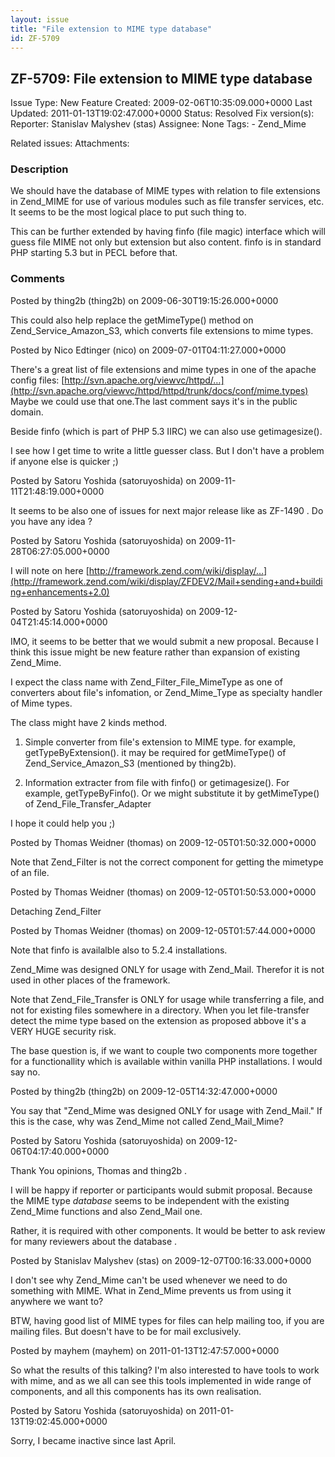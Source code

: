 ```yaml
---
layout: issue
title: "File extension to MIME type database"
id: ZF-5709
---
```


ZF-5709: File extension to MIME type database
---------------------------------------------

 Issue Type: New Feature Created: 2009-02-06T10:35:09.000+0000 Last Updated: 2011-01-13T19:02:47.000+0000 Status: Resolved Fix version(s): 
 Reporter:  Stanislav Malyshev (stas)  Assignee:  None  Tags: - Zend\_Mime
 
 Related issues: 
 Attachments: 
### Description

We should have the database of MIME types with relation to file extensions in Zend\_MIME for use of various modules such as file transfer services, etc. It seems to be the most logical place to put such thing to.

This can be further extended by having finfo (file magic) interface which will guess file MIME not only but extension but also content. finfo is in standard PHP starting 5.3 but in PECL before that.

 

 

### Comments

Posted by thing2b (thing2b) on 2009-06-30T19:15:26.000+0000

This could also help replace the getMimeType() method on Zend\_Service\_Amazon\_S3, which converts file extensions to mime types.

 

 

Posted by Nico Edtinger (nico) on 2009-07-01T04:11:27.000+0000

There's a great list of file extensions and mime types in one of the apache config files: [http://svn.apache.org/viewvc/httpd/…](http://svn.apache.org/viewvc/httpd/httpd/trunk/docs/conf/mime.types) Maybe we could use that one.The last comment says it's in the public domain.

Beside finfo (which is part of PHP 5.3 IIRC) we can also use getimagesize().

I see how I get time to write a little guesser class. But I don't have a problem if anyone else is quicker ;)

 

 

Posted by Satoru Yoshida (satoruyoshida) on 2009-11-11T21:48:19.000+0000

It seems to be also one of issues for next major release like as ZF-1490 . Do you have any idea ?

 

 

Posted by Satoru Yoshida (satoruyoshida) on 2009-11-28T06:27:05.000+0000

I will note on here [http://framework.zend.com/wiki/display/…](http://framework.zend.com/wiki/display/ZFDEV2/Mail+sending+and+building+enhancements+2.0)

 

 

Posted by Satoru Yoshida (satoruyoshida) on 2009-12-04T21:45:14.000+0000

IMO, it seems to be better that we would submit a new proposal. Because I think this issue might be new feature rather than expansion of existing Zend\_Mime.

I expect the class name with Zend\_Filter\_File\_MimeType as one of converters about file's infomation, or Zend\_Mime\_Type as specialty handler of Mime types.

The class might have 2 kinds method.

1) Simple converter from file's extension to MIME type. for example, getTypeByExtension(). it may be required for getMimeType() of Zend\_Service\_Amazon\_S3 (mentioned by thing2b).

2) Information extracter from file with finfo() or getimagesize(). For example, getTypeByFinfo(). Or we might substitute it by getMimeType() of Zend\_File\_Transfer\_Adapter

I hope it could help you ;)

 

 

Posted by Thomas Weidner (thomas) on 2009-12-05T01:50:32.000+0000

Note that Zend\_Filter is not the correct component for getting the mimetype of an file.

 

 

Posted by Thomas Weidner (thomas) on 2009-12-05T01:50:53.000+0000

Detaching Zend\_Filter

 

 

Posted by Thomas Weidner (thomas) on 2009-12-05T01:57:44.000+0000

Note that finfo is availalble also to 5.2.4 installations.

Zend\_Mime was designed ONLY for usage with Zend\_Mail. Therefor it is not used in other places of the framework.

Note that Zend\_File\_Transfer is ONLY for usage while transferring a file, and not for existing files somewhere in a directory. When you let file-transfer detect the mime type based on the extension as proposed abbove it's a VERY HUGE security risk.

The base question is, if we want to couple two components more together for a functionallity which is available within vanilla PHP installations. I would say no.

 

 

Posted by thing2b (thing2b) on 2009-12-05T14:32:47.000+0000

You say that "Zend\_Mime was designed ONLY for usage with Zend\_Mail." If this is the case, why was Zend\_Mime not called Zend\_Mail\_Mime?

 

 

Posted by Satoru Yoshida (satoruyoshida) on 2009-12-06T04:17:40.000+0000

Thank You opinions, Thomas and thing2b .

I will be happy if reporter or participants would submit proposal. Because the MIME type _database_ seems to be independent with the existing Zend\_Mime functions and also Zend\_Mail one.

Rather, it is required with other components. It would be better to ask review for many reviewers about the database .

 

 

Posted by Stanislav Malyshev (stas) on 2009-12-07T00:16:33.000+0000

I don't see why Zend\_Mime can't be used whenever we need to do something with MIME. What in Zend\_Mime prevents us from using it anywhere we want to?

BTW, having good list of MIME types for files can help mailing too, if you are mailing files. But doesn't have to be for mail exclusively.

 

 

Posted by mayhem (mayhem) on 2011-01-13T12:47:57.000+0000

So what the results of this talking? I'm also interested to have tools to work with mime, and as we all can see this tools implemented in wide range of components, and all this components has its own realisation.

 

 

Posted by Satoru Yoshida (satoruyoshida) on 2011-01-13T19:02:45.000+0000

Sorry, I became inactive since last April.

 

 